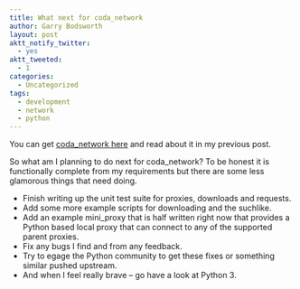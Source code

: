 ```yaml
---
title: What next for coda_network
author: Garry Bodsworth
layout: post
aktt_notify_twitter:
  - yes
aktt_tweeted:
  - 1
categories:
  - Uncategorized
tags:
  - development
  - network
  - python
---
```

You can get [coda_network here][1] and read about it in my previous post.

So what am I planning to do next for coda_network? To be honest it is functionally complete from my requirements but there are some less glamorous things that need doing.

*   Finish writing up the unit test suite for proxies, downloads and requests.
*   Add some more example scripts for downloading and the suchlike.
*   Add an example mini_proxy that is half written right now that provides a Python based local proxy that can connect to any of the supported parent proxies.
*   Fix any bugs I find and from any feedback.
*   Try to egage the Python community to get these fixes or something similar pushed upstream.
*   And when I feel really brave &#8211; go have a look at Python 3.

 [1]: http://github.com/garrybodsworth/coda_network